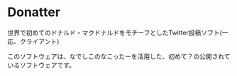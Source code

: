 ﻿# Donatter
世界で初めてのドナルド・マクドナルドをモチーフとしたTwitter投稿ソフト(一応、クライアント)

このソフトウェアは、なでしこのなこったーを活用した、初めて？の公開されているソフトウェアです。